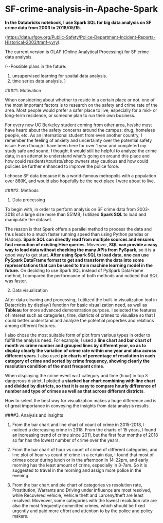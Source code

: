 # SF-crime-analysis-in-Apache-Spark


**In the Databricks notebook, I use Spark SQL for big data analysis on SF crime data from 2003 to 2018/05/15.** 

(https://data.sfgov.org/Public-Safety/Police-Department-Incident-Reports-Historical-2003/tmnf-yvry). 

The current version is OLAP (Online Analytical Processing) for SF crime data analysis.  

(--Possible plans in the future:
1. unsupervised learning for spatial data analysis.  
2. time series data analysis.  )

####1. Motivation

When considering about whether to reside in a certain place or not, one of the most important factors is to research on the safety and crime rate of the area. Most people would prefer a safer place to live, especially for a mid- or long-term residence, or someone plan to run their own business. 

For every new UC Berkeley student coming from other area, he/she must have heard about the safety concerns around the campus: drug, homeless people, etc. As an international student from even another country, I remember the feeling of anxiety and uncertainty over the potential safety issue. Even though I have been here for over 1 year and completed my study safe and sound, I thought it would still be helpful to analyze the crime data, in an attempt  to understand what's going on around this place and how could residents/tourists/shop owners stay cautious and how could policies be further enhanced to improve the police force. 

I choose SF data because it is a world-famous metropolis with a population over 880K, and would also hopefully be the next place I were about to live.


####2. Methods

1) Data processing

  To begin with, in order to perform analysis on SF crime data from 2003-2018 of a large size more than 551MB, I utilized **Spark SQL** to load and manipulate the dataset. 

  The reason is that Spark offers a parallel method to process the data and thus leads to a much faster running speed than using Python pandas or Hadoop. **Spark SQL can directly read from multiple sources and ensures fast execution of existing Hive queries**. Moveover, **SQL can provide a easy way to load data without checking the many APIs from PySpark**, so it is a good way to get start. **After using Spark SQL to load data, one can use PySpark DataFrame format to get and transform the data into some representations that can be used to train machine learning model in the future.**
On deciding to use Spark SQL instead of PySpark DataFrame method, I compared the performance of both methods and noticed that SQL was faster.

2) Data visualization

  After data cleaning and processing, I utilized the built-in visualization tool in Datacricks by display() function for basic visualization need, as well as **Tableau** for more advanced demonstration purpose. I selected the features of interest such as categories, time, districts of crimes to visualize so that I could better understand and analyze the potential properties and relations among different features. 
  
  I also chose the most suitable form of plot from various types in order to fulfill the analysis need. For example, I used a **line chart and bar chart of month vs crime number and grouped lines by different year, so as to display clearly the variation of crime rate within one year and also across different years**. I also used **pie charts of percentage of resolution in each category of crime and sorted by crime frequency, showing clearly the resolution condition of the most frequent crime**. 
  
  When displaying the crime event w.r.t category and time (hour) in top 3 dangerous district, I plotted a **stacked bar chart combining with line chart and divided by districts, so that it is easy to compare hourly difference of number and type of crimes as well as that across different districts**.
  
How to select the best way for visualization makes a huge difference and is of great importance in conveying the insights from data analysis results.
  
  
####3. Analysis and insights
1. From the bar chart and line chart of count of crime in 2015-2018, I noticed a decreasing crime in 2018. From the charts of 15 years, I found an increasing trend of crime since 2011, but the first four months of 2018 so far has the lowest number of crime over the years.

2. From the bar chart of hour vs count of crime of different categories, and line plot of hour vs count of crime in a certain day, I found that most of crimes occur during lunch or in the afternoon in 14-22pm, and early morning has the least amount of crime, especially in 3-7am. So it is suggested to travel in the morning and assign more police in the evening.

3. From the bar chart and pie chart of categories vs resolution rate, Prostitution, Warrants and Driving under influence are most resolved, while Recovered vehicle, Vehicle theft and Larceny/theft are least resolved. Moveover, some categories with the lowest resolution rate are also the most frequently committed crimes, which should be fixed urgently and paid more effort and attention to by the police and policy makers.


  
  
  
